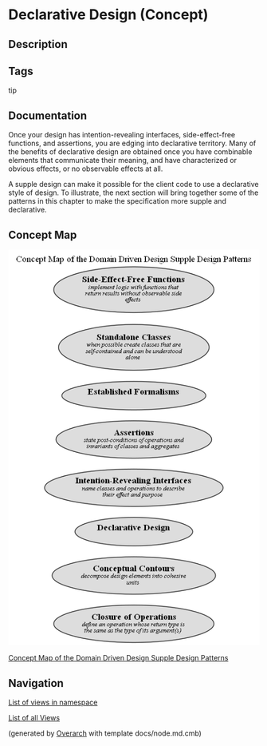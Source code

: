 
# Declarative Design (Concept)
## Description



## Tags
tip

## Documentation
Once your design has intention-revealing interfaces, side-effect-free
functions, and assertions, you are edging into declarative territory. Many of
the benefits of declarative design are obtained once you have combinable
elements that communicate their meaning, and have characterized or obvious
effects, or no observable effects at all.

A supple design can make it possible for the client code to use a declarative
style of design. To illustrate, the next section will bring together some of
the patterns in this chapter to make the specification more supple and
declarative.

## Concept Map
![Concept Map of the Domain Driven Design Supple Design Patterns](../../../software-development/domain-driven-design/supple-design/concept-view.png)

[Concept Map of the Domain Driven Design Supple Design Patterns](../../../software-development/domain-driven-design/supple-design/concept-view.md)


## Navigation
[List of views in namespace](./views-in-namespace.md)

[List of all Views](../../../views.md)


(generated by [Overarch](https://github.com/soulspace-org/overarch) with template docs/node.md.cmb)
